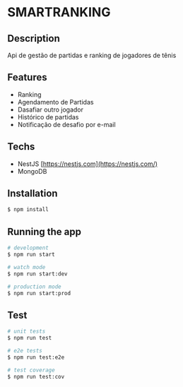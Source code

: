 
# SMARTRANKING
## Description
Api de gestão de partidas e ranking de jogadores de tênis

## Features
- Ranking
- Agendamento de Partidas
- Dasafiar outro jogador
- Histórico de partidas
- Notificação de desafio por e-mail

## Techs
- NestJS [https://nestjs.com](https://nestjs.com/)
- MongoDB
## Installation

```bash
$ npm install
```

## Running the app

```bash
# development
$ npm run start

# watch mode
$ npm run start:dev

# production mode
$ npm run start:prod
```

## Test

```bash
# unit tests
$ npm run test

# e2e tests
$ npm run test:e2e

# test coverage
$ npm run test:cov
```